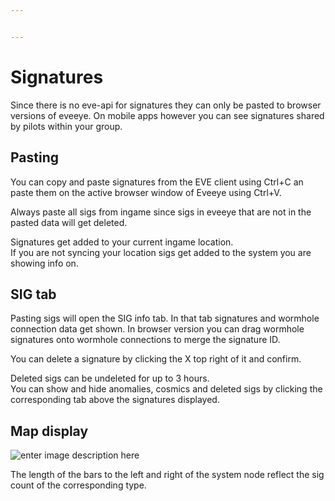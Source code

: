 ```yaml
---


---
```


<h1 id="signatures">Signatures</h1>
<p>Since there is no eve-api for signatures they can only be pasted to browser versions of eveeye. On mobile apps however you can see signatures shared by pilots within your group.</p>
<h2 id="pasting">Pasting</h2>
<p>You can copy and paste signatures from the EVE client using Ctrl+C an paste them on the active browser window of Eveeye using Ctrl+V.</p>
<p>Always paste all sigs from ingame since sigs in eveeye that are not in the pasted data will get deleted.</p>
<p>Signatures get added to your current ingame location.<br>
If you are not syncing your location sigs get added to the system you are showing info on.</p>
<h2 id="sig-tab">SIG tab</h2>
<p>Pasting sigs will open the SIG info tab. In that tab signatures and wormhole connection data get shown. In browser version you can drag wormhole signatures onto wormhole connections to merge the signature ID.</p>
<p>You can delete a signature by clicking the X top right of it and confirm.</p>
<p>Deleted sigs can be undeleted for up to 3 hours.<br>
You can show and hide anomalies, cosmics and deleted sigs by clicking the corresponding tab above the signatures displayed.</p>
<h2 id="map-display">Map display</h2>
<p><img src="https://raw.githubusercontent.com/Risingson/eedocs/master/docs/images/shapes/shapes_09.png" alt="enter image description here"></p>
<p>The length of the bars to the left and right of the system node reflect the sig count of the corresponding type.</p>

